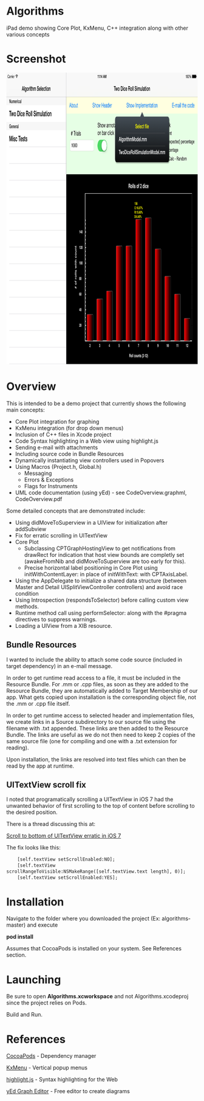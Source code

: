 # Algorithms

iPad demo showing Core Plot, KxMenu, C++ integration along with other various concepts


# Screenshot

<img src="screenshot/example1.png?raw=true" width="1024" height="768">


# Overview 

This is intended to be a demo project that currently shows the following main concepts:

- Core Plot integration for graphing
- KxMenu integration (for drop down menus)
- Inclusion of C++ files in Xcode project
- Code Syntax highlighting in a Web view using highlight.js
- Sending e-mail with attachments
- Including source code in Bundle Resources
- Dynamically instantiating view controllers used in Popovers
- Using Macros (Project.h, Global.h)
  - Messaging
  - Errors & Exceptions
  - Flags for Instruments
- UML code documentation (using yEd) - see CodeOverview.graphml, CodeOverview.pdf

Some detailed concepts that are demonstrated include:

- Using didMoveToSuperview in a UIView for initialization after addSubview
- Fix for erratic scrolling in UITextView
- Core Plot
  - Subclassing CPTGraphHostingView to get notifications from drawRect for indication that host view bounds are completly set (awakeFromNib and didMoveToSuperview are too early for this).
  - Precise horizontal label positioning in Core Plot using initWithContentLayer: in place of initWithText: with CPTAxisLabel.
- Using the AppDelegate to initialize a shared data structure (between Master and Detail UISplitViewController controllers) and avoid race condition
- Using Introspection (respondsToSelector) before calling custom view methods.
- Runtime method call using performSelector: along with the #pragma directives to suppress warnings.
- Loading a UIView from a XIB resource.


## Bundle Resources

I wanted to include the ability to attach some code source (included in target dependency) in 
an e-mail message.  

In order to get runtime read access to a file, it must be included in the Resource Bundle.
For .mm or .cpp files, as soon as they are added to the Resource Bundle, they are automatically added
to Target Membership of our app.   What gets copied upon installation
is the corresponding object file, not the .mm or .cpp file itself.

In order to get runtime access to selected header and implementation files, we create links in
a Source subdirectory to our source file using the filename with .txt appended.  These links are then
added to the Resource Bundle.  The links are useful as we do not then need to keep 2 copies
of the same source file (one for compiling and one with a .txt extension for reading).

Upon installation, the links are resolved into text files which
can then be read by the app at runtime.


## UITextView scroll fix

I noted that programatically scrolling a UITextView in iOS 7 had the unwanted behavior of first scrolling
to the top of content before scrolling to the desired position.

There is a thread discussing this at:

[Scroll to bottom of UITextView erratic in iOS 7](http://stackoverflow.com/questions/19124037/scroll-to-bottom-of-uitextview-erratic-in-ios-7)

The fix looks like this:

```
    [self.textView setScrollEnabled:NO];
    [self.textView scrollRangeToVisible:NSMakeRange([self.textView.text length], 0)];
    [self.textView setScrollEnabled:YES];
```



# Installation

Navigate to the folder where you downloaded the project (Ex: algorithms-master) and execute 

**pod install**

Assumes that CocoaPods is installed on your system.  See References section.



# Launching

Be sure to open **Algorithms.xcworkspace** and not Algorithms.xcodeproj since the project relies on Pods.

Build and Run.



# References

[CocoaPods](http://cocoapods.org) - Dependency manager

[KxMenu](https://github.com/kolyvan/kxmenu) - Vertical popup menus 

[highlight.js](https://highlightjs.org) - Syntax highlighting for the Web

[yEd Graph Editor](http://www.yworks.com/en/products_yed_about.html) - Free editor to create diagrams



